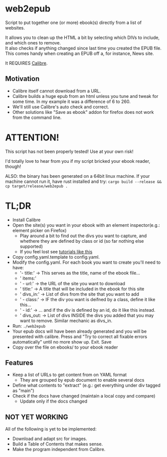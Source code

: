 # web2epub
Script to put together one (or more) ebook(s) directly from a list of websites.

It allows you to clean up the HTML a bit by selecting which DIVs to include, and which ones to remove.  
It also checks if anything changed since last time you created the EPUB file.   
This comes handy when creating an EPUB off a, for instance, News site.

It REQUIRES [Calibre](https://calibre-ebook.com/).

## Motivation
- Calibre itself cannot download from a URL.
- Calibre builds a huge epub from an html unless you tune and tweak for some time. In my example it was a difference of 6 to 260.
- We'll still use Calibre's auto check and correct.
- Other solutions like "Save as ebook" addon for firefox does not work from the command line.

# ATTENTION!
This script has not been properly tested!
Use at your own risk!

I'd totally love to hear from you if my script bricked your ebook reader, though!

ALSO: the binary has been generated on a 64bit linux machine. If your machine cannot run it, have rust installed and try:
```cargo build --release && cp target/release/web2epub .```

# TL;DR
- Install Calibre
- Open the site(s) you want in your ebook with an element inspector(e.g.: element picker on Firefox)
  - Play around a bit to find out the divs you want to capture, and whethere they are defined by class or id (so far nothing else supported)
  - If you feel lost see [tutorials like this](https://www.youtube.com/watch?v=F7fUtZh6APw)
- Copy config.yaml.template to config.yaml.
- Modify the config.yaml. For each book you want to create you'll need to have:
  - '- title:' -> This serves as the title, name of the ebook file...
  - '  items:'
  - '  - url:' -> the URL of the site you want to download
  - '    title:' -> A title that will be included in the ebook for this site
  - '    divs_in:' -> List of divs from the site that you want to add 
  - '    - class:' -> IF the div you want is deifned by a class, define it like this...
  - '    - id:' ->      ... and if the div is defined by an id, do it like this instead.
  - '    divs_out: -> List of divs INSIDE the divs you added that you may want to remove. Similar mechanic as divs_in.
- Run:
```./web2epub```
- Your epub docs will have been already generated and you will be presented with calibre. Press <F7> and "Try to correct all fixable errors automatically" until no more show up. Exit. Save
- Copy over the file on ebooks/ to your ebook reader

## Features
- Keep a list of URLs to get content from on YAML format
  - They are grouped by epub document to enable several docs
- Define what contents to "extract" (e.g.: get everything under div tagged as "main")
- Check if the docs have changed (maintain a local copy and compare)
  -  Update only if the docs changed

## NOT YET WORKING
All of the following is yet to be implemented:

- Download and adapt src for images.
- Build a Table of Contents that makes sense.
- Make the program independent from Calibre.
